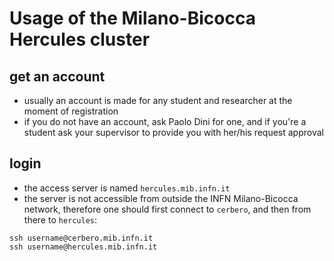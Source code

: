 # Usage of the Milano-Bicocca Hercules cluster

## get an account

  * usually an account is made for any student and researcher at the moment of registration
  * if you do not have an account, ask Paolo Dini for one, and if you're a student
    ask your supervisor to provide you with her/his request approval

## login

  * the access server is named ```hercules.mib.infn.it```
  * the server is not accessible from outside the INFN Milano-Bicocca network, 
    therefore one should first connect to ```cerbero```,
    and then from there to ```hercules```:
```
ssh username@cerbero.mib.infn.it
ssh username@hercules.mib.infn.it
```
    
